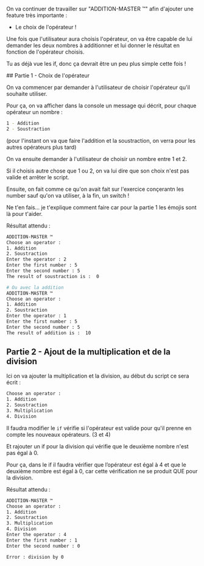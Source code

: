 On va continuer de travailler sur "ADDITION-MASTER ™️" afin d'ajouter une feature très importante :

- Le choix de l'opérateur !

Une fois que l'utilisateur aura choisis l'opérateur, on va être capable de lui demander les deux nombres à additionner et lui donner le résultat en fonction de l'opérateur choisis.

Tu as déjà vue les if, donc ça devrait être un peu plus simple cette fois !

## Partie 1 - Choix de l'opérateur

On va commencer par demander à l'utilisateur de choisir l'opérateur qu'il souhaite utiliser.

Pour ça, on va afficher dans la console un message qui décrit, pour chaque opérateur un nombre :

```bash
1 - Addition
2 - Soustraction
```

(pour l'instant on va que faire l'addition et la soustraction, on verra pour les autres opérateurs plus tard)

On va ensuite demander à l'utilisateur de choisir un nombre entre 1 et 2.

Si il choisis autre chose que 1 ou 2, on va lui dire que son choix n'est pas valide et arrêter le script.

Ensuite, on fait comme ce qu'on avait fait sur l'exercice conçerantn les number sauf qu'on va utiliser, à la fin, un switch !

Ne t'en fais... je t'explique comment faire car pour la partie 1 les émojis sont là pour t'aider.

Résultat attendu :

```bash
ADDITION-MASTER ™️
Choose an operator :
1. Addition
2. Soustraction
Enter the operator : 2
Enter the first number : 5
Enter the second number : 5
The result of soustraction is :  0

# Ou avec la addition
ADDITION-MASTER ™️
Choose an operator :
1. Addition
2. Soustraction
Enter the operator : 1
Enter the first number : 5
Enter the second number : 5
The result of addition is :  10
```

## Partie 2 - Ajout de la multiplication et de la division

Ici on va ajouter la multiplication et la division, au début du script ce sera écrit :

```bash
Choose an operator :
1. Addition
2. Soustraction
3. Multiplication
4. Division
```

Il faudra modifier le `if` vérifie si l'opérateur est valide pour qu'il prenne en compte les nouveaux opérateurs. (3 et 4)

Et rajouter un if pour la division qui vérifie que le deuxième nombre n'est pas égal à 0.

Pour ça, dans le if il faudra vérifier que l’opérateur est égal à 4 et que le deuxième nombre est égal à 0, car cette vérification ne se produit QUE pour la division.

Résultat attendu :

```bash
ADDITION-MASTER ™️
Choose an operator :
1. Addition
2. Soustraction
3. Multiplication
4. Division
Enter the operator : 4
Enter the first number : 1
Enter the second number : 0

Error : division by 0
```
